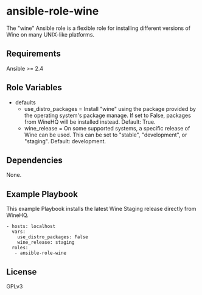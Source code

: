 # ansible-role-wine

The "wine" Ansible role is a flexible role for installing different versions of Wine on many UNIX-like platforms.


## Requirements

Ansible >= 2.4


## Role Variables

* defaults
  * use_distro_packages = Install "wine" using the package provided by the operating system's package manage. If set to False, packages from WineHQ will be installed instead. Default: True.
  * wine_release = On some supported systems, a specific release of Wine can be used. This can be set to "stable", "development", or "staging". Default: development.


## Dependencies

None.


## Example Playbook

This example Playbook installs the latest Wine Staging release directly from WineHQ.

```
- hosts: localhost
  vars:
    use_distro_packages: False
    wine_release: staging
  roles:
   - ansible-role-wine
```


## License

GPLv3
